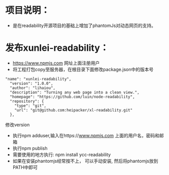 # 项目说明：
* 是在readability开源项目的基础上增加了phantomJs对动态网页的支持。


# 发布xunlei-readability：
* https://www.npmjs.com 网址上面注册用户
* 将工程打包copy至服务器，在根目录下面修改package.json中的版本号
```
"name": "xunlei-readability",
  "version": "1.0.0",
  "author": "lihaiou",
  "description": "Turning any web page into a clean view.",
  "homepage": "https://github.com/luin/node-readability",
  "repository": {
    "type": "git",
    "url": "git@github.com:heipacker/xl-readability.git"
  },
```
修改version
* 执行npm adduser,输入在https://www.npmjs.com  上面的用户名，密码和邮箱
* 执行npm publish
* 需要使用的地方执行: npm install ycc-readability
* 如果在安装phantomjs经常按不上， 可以手动安装, 然后将phantomjs放到PATH中即可
